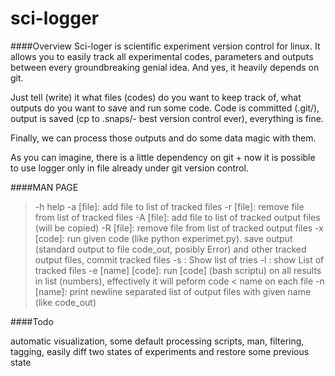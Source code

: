 sci-logger
==========

####Overview
Sci-loger is scientific experiment version control for linux. It allows you to easily track all experimental codes, parameters and outputs between every groundbreaking genial idea. And yes, it heavily depends on git.

Just tell (write) it what files (codes) do you want to keep track of, what outputs do you want to save and run some code. Code is committed (.git/), output is saved (cp to .snaps/- best version control ever), everything is fine.

Finally, we can process those outputs and do some data magic with them.

As you can imagine, there is a little dependency on git + now it is possible to use logger only in file already under git version control.

####MAN PAGE
>-h help
>   -a [file]: add file to list of tracked files
>  -r [file]: remove file from list of tracked files
>    -A [file]: add file to list of tracked output files (will be copied)
>  -R [file]: remove file from list of tracked output files 
>    -x [code]: run given code (like python experimet.py). save output (standard output to file code_out, posibly Error) and other tracked output files, commit tracked files
>    -s : Show list of tries
>    -l : show List of tracked files
>    -e [name] [code]: run [code] (bash scriptu) on all results in list (numbers), effectively it will peform code < name on each file
>    -n [name]: print newline separated list of output files with given name (like code_out)

####Todo

automatic visualization, some default processing scripts, man, filtering, tagging, easily diff two states of experiments and restore some previous state
